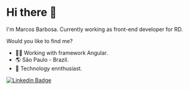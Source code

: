 # Hi there 👋

I'm Marcos Barbosa. Currently working as front-end developer for RD.

Would you like to find me?

* 👨‍💻 Working with framework Angular.
* 🌎 São Paulo - Brazil.
* 🦾 Technology ennthusiast.

[![Linkedin Badge](https://img.shields.io/badge/-LinkedIn-blue?style=flat-square&logo=Linkedin&logoColor=white&link=https://www.linkedin.com/in/omariosouto)](
https://www.linkedin.com/in/marcos-takao/)
